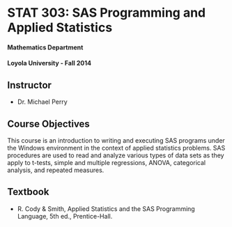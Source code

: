 STAT 303: SAS Programming and Applied Statistics
==============================
#### Mathematics Department
#### Loyola University - Fall 2014

## Instructor
* Dr. Michael Perry

## Course Objectives

This course is an introduction to writing and executing SAS programs under the Windows environment in the context of applied statistics problems. SAS procedures are used to read and analyze various types of data sets as they apply to t-tests, simple and multiple regressions, ANOVA, categorical analysis, and repeated measures.

## Textbook 
* R. Cody & Smith, Applied Statistics and the SAS Programming Language, 5th ed., Prentice-Hall.
